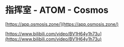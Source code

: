 # 指挥室 - ATOM - Cosmos

[https://app.osmosis.zone/](https://app.osmosis.zone/)

[https://www.bilibili.com/video/BV1H64y1h73u](https://www.bilibili.com/video/BV1H64y1h73u)

